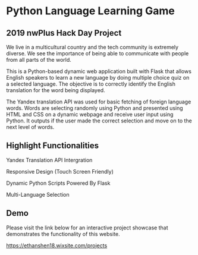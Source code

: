 # Python Language Learning Game
## 2019 nwPlus Hack Day Project

We live in a multicultural country and the tech community is extremely diverse. We see the importance of being able to communicate with people from all parts of the world.

This is a Python-based dynamic web application built with Flask that allows English speakers to learn a new language by doing multiple choice quiz on a selected language. The objective is to correctly identify the English translation for the word being displayed.

The Yandex translation API was used for basic fetching of foreign language words. Words are selecting randomly using Python and presented using HTML and CSS on a dynamic webpage and receive user input using Python. It outputs if the user made the correct selection and move on to the next level of words.

## Highlight Functionalities

Yandex Translation API Intergration

Responsive Design (Touch Screen Friendly)

Dynamic Python Scripts Powered By Flask

Multi-Language Selection

## Demo

Please visit the link below for an interactive project showcase that demonstrates the functionality of this website. 

https://ethanshen18.wixsite.com/projects
